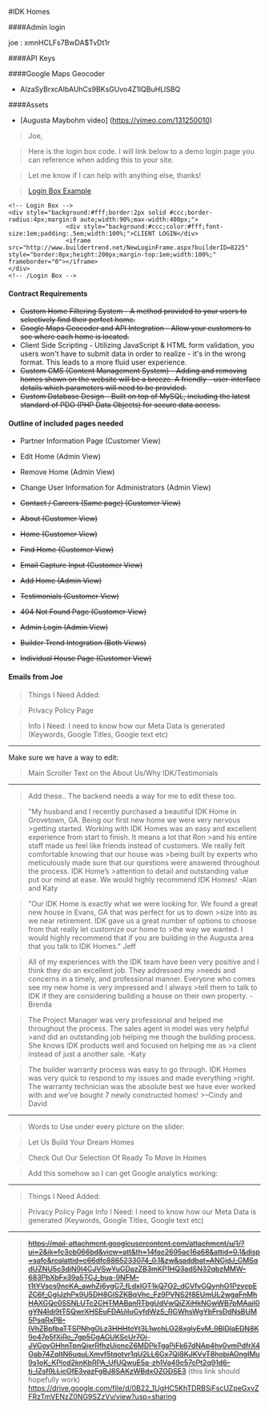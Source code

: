#IDK Homes

####Admin login

joe : xmnHCLFs7BwDA$TvDt1r

####API Keys

####Google Maps Geocoder

- AIzaSyBrxcAIbAUhCs9BKsGUvo4Z1lQBuHLlSBQ

####Assets

- [Augusta Maybohm video] (https://vimeo.com/131250010)

>Joe,

>Here is the login box code. I will link below to a demo login page you can reference when adding this to your site.

>Let me know if I can help with anything else, thanks!

>[Login Box Example](http://contourconstructionco.com/login/default2.aspx)

```
<!-- Login Box -->
<div style="background:#fff;border:2px solid #ccc;border-radius:4px;margin:0 auto;width:90%;max-width:400px;">
                <div style="background:#ccc;color:#fff;font-size:1em;padding:.5em;width:100%;">CLIENT LOGIN</div>
                <iframe src="http://www.buildertrend.net/NewLoginFrame.aspx?builderID=8225" style="border:0px;height:200px;margin-top:1em;width:100%;" frameborder="0"></iframe>
</div>
<!-- /Login Box -->
```

#### Contract Requirements

- ~~Custom Home Filtering System - A method provided to your users to selectively find their perfect home.~~
- ~~Google Maps Geocoder and API Integration - Allow your customers to see where each home is located.~~
- Client Side Scripting - Utilizing JavaScript & HTML form validation, you users won't have to submit data in order to realize - it's in the wrong format. This leads to a more fluid user experience.
- ~~Custom CMS (Content Management System) - Adding and removing homes shown on the website will be a breeze. A friendly - user-interface details which parameters will need to be provided.~~
- ~~Custom Database Design - Built on top of MySQL, including the latest standard of PDO (PHP Data Objects) for secure data access.~~

#### Outline of included pages needed

- Partner Information Page (Customer View)
- Edit Home (Admin View)
- Remove Home (Admin View)
- Change User Information for Administrators (Admin View)
- ~~Contact / Careers (Same page) (Customer View)~~
- ~~About (Customer View)~~
- ~~Home (Customer View)~~
- ~~Find Home (Customer View)~~
- ~~Email Capture Input (Customer View)~~
- ~~Add Home (Admin View)~~
- ~~Testimonials (Customer View)~~
- ~~404 Not Found Page (Customer View)~~
- ~~Admin Login (Admin View)~~

- ~~Builder Trend Integration (Both Views)~~

- ~~Individual House Page (Customer View)~~


#### Emails from Joe

>Things I Need Added:

>Privacy Policy Page


>Info I Need:
>I need to know how our Meta Data is generated (Keywords, Google Titles, Google text etc)

---

Make sure we have a way to edit:
>Main Scroller
>Text on the About Us/Why IDK/Testimonials

---

>Add these.. The backend needs a way for me to edit these too.

>"My husband and I recently purchased a beautiful IDK Home in Grovetown, GA. Being our first new home we were very nervous >getting started. Working with IDK Homes was an easy and excellent experience from start to finish. It means a lot that Ron >and his entire staff made us feel like friends instead of customers. We really felt comfortable knowing that our house was >being built by experts who meticulously made sure that our questions were answered throughout the process. IDK Home’s >attention to detail and outstanding value put our mind at ease. We would highly recommend IDK Homes!  -Alan and Katy

>"Our IDK Home is exactly what we were looking for. We found a great new house in Evans, GA that was perfect for us to down >size into as we near retirement. IDK gave us a great number of options to choose from that really let customize our home to >the way we wanted. I would highly recommend that if you are building in the Augusta area that you talk to IDK Homes." Jeff

>All of my experiences with the IDK team have been very positive and I think they do an excellent job. They addressed my >needs and concerns in a timely, and professional manner. Everyone who comes see my new home is very impressed and I always >tell them to talk to IDK if they are considering building a house on their own property. -Brenda

>The Project Manager was very professional and helped me throughout the process. The sales agent in model was very helpful >and did an outstanding job helping me though the building process. She knows IDK  products well and focused on helping me as >a client instead of just a another sale. -Katy

>The builder warranty process was easy to go through. IDK Homes was very quick to respond to my issues and made everything >right. The warranty technician was the absolute best we have ever worked with and we’ve bought 7 newly constructed homes! >–Cindy and David

---

>Words to Use under every picture on the slider:

>Let Us Build Your Dream Homes

>Check Out Our Selection Of Ready To Move In Homes

>Add this somehow so I can get Google analytics working:

---

>Things I Need Added:

>Privacy Policy Page
>Info I Need:
>I need to know how our Meta Data is generated (Keywords, Google Titles, Google text etc)
---

>~~https://mail-attachment.googleusercontent.com/attachment/u/1/?ui=2&ik=fc3eb066bd&view=att&th=14fae2695ac16a68&attid=0.1&disp=safe&realattid=c66dfc8865233074_0.1&zw&saddbat=ANGjdJ_GMSqdUZNU5c3djN9I4CJVSwYuGDazZB3mKP1HQ3adSN32qbzMMW-683PbXbFx39a5TCJ_bua-9NFM-t1tYVses9neKA_awhZj6ygC7_fLdxIOT1kQ7O2_dCVfvGQynhO1PzyepEZC6f_GgIJzhPx9U5DH8GISZKBqVhc_Fz9PVNS2f8EUmUL2wgaFnMhHAXGQe0SSNLUTc2CHTMABanRTbgUdVwQjZXiHkNGwWB7pMAajI0gYN4Idj9tTSQwrXHSEuFDAUiluCyfdWzS_RGWhsWgYbFrsDdNsBUM5PsqRxPB-IVhZBpfbaTTSPNhgOLz3HHHteYt3L1wchLO28xglyEvM_9BlDlaEDN8K9e47p5fXiRe_7gp5GgAGUKScUr7Oj-JVGoyOHhnTpnQjxrRfhzUiencZ6MDPkTgaPjFk67dNAp4hy0vmPdfrX4Oab74ZqItN6uquLXmvf5tqotvr1qU2LL6Gx7QI8KJKVyT8hobjAOngIMu9s1oK_KPled2knKbRPA_UfUQwuE5a-zh1Va49e57ePt2q91d6-tj_IZsf9LLicOfE3vazFgBJ8SAKzWBdxOZODSE3~~
(this link should hopefully work)
>https://drive.google.com/file/d/0B22_1UgHC5KhTDRBSjFscUZpeGxvZFRzTmVENzZ0NG9SZzVv/view?usp=sharing

